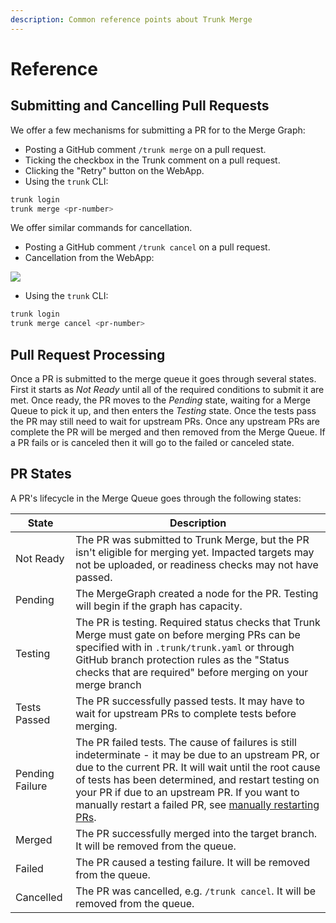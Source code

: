 ```yaml
---
description: Common reference points about Trunk Merge
---
```


# Reference

## Submitting and Cancelling Pull Requests

We offer a few mechanisms for submitting a PR for to the Merge Graph:

- Posting a GitHub comment `/trunk merge` on a pull request.
- Ticking the checkbox in the Trunk comment on a pull request.
- Clicking the "Retry" button on the WebApp.
- Using the `trunk` CLI:

```sh
trunk login
trunk merge <pr-number>
```

We offer similar commands for cancellation.

- Posting a GitHub comment `/trunk cancel` on a pull request.
- Cancellation from the WebApp:

![ ](https://682515401-files.gitbook.io/~/files/v0/b/gitbook-x-prod.appspot.com/o/spaces%2F61Ep9MrYBkJa0Yq3zS1s%2Fuploads%2FB3iNMFKaJcDI7DOso2cR%2Fimage.png?alt=media&token=016dc503-b4d9-43d0-b965-4931548c0a51)

- Using the `trunk` CLI:

```sh
trunk login
trunk merge cancel <pr-number>
```

## Pull Request Processing

Once a PR is submitted to the merge queue it goes through several states. First it starts as _Not Ready_ until all of the required conditions to submit it are met. Once ready, the PR moves to the _Pending_ state, waiting for a Merge Queue to pick it up, and then enters the _Testing_ state. Once the tests pass the PR may still need to wait for upstream PRs. Once any upstream PRs are complete the PR will be merged and then removed from the Merge Queue. If a PR fails or is canceled then it will go to the failed or canceled state.

## PR States

A PR's lifecycle in the Merge Queue goes through the following states:

| State           | Description                                                                                                                                                                                                                                                                                                                                                                    |
| --------------- | ------------------------------------------------------------------------------------------------------------------------------------------------------------------------------------------------------------------------------------------------------------------------------------------------------------------------------------------------------------------------------ |
| Not Ready       | The PR was submitted to Trunk Merge, but the PR isn't eligible for merging yet. Impacted targets may not be uploaded, or readiness checks may not have passed.                                                                                                                                                                                                                 |
| Pending         | The MergeGraph created a node for the PR. Testing will begin if the graph has capacity.                                                                                                                                                                                                                                                                                        |
| Testing         | The PR is testing. Required status checks that Trunk Merge must gate on before merging PRs can be specified with in `.trunk/trunk.yaml` or through GitHub branch protection rules as the "Status checks that are required" before merging on your merge branch                                                                                                                 |
| Tests Passed    | The PR successfully passed tests. It may have to wait for upstream PRs to complete tests before merging.                                                                                                                                                                                                                                                                       |
| Pending Failure | The PR failed tests. The cause of failures is still indeterminate - it may be due to an upstream PR, or due to the current PR. It will wait until the root cause of tests has been determined, and restart testing on your PR if due to an upstream PR. If you want to manually restart a failed PR, see [manually restarting PRs](using-the-webapp.md#restarting-failed-prs). |
| Merged          | The PR successfully merged into the target branch. It will be removed from the queue.                                                                                                                                                                                                                                                                                          |
| Failed          | The PR caused a testing failure. It will be removed from the queue.                                                                                                                                                                                                                                                                                                            |
| Cancelled       | The PR was cancelled, e.g. `/trunk cancel`. It will be removed from the queue.                                                                                                                                                                                                                                                                                                 |
